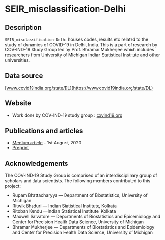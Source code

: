 # SEIR_misclassification-Delhi

## Description
`SEIR_misclassification-Delhi` houses codes, results etc related to the study of dynamics of COVID-19 in Delhi, India. This is a part of research by COV-IND-19 Study Group led by Prof. Bhramar Mukherjee which includes researchers from University of Michigan Indian Statistical Institute and other universities.  

## Data source
[www.covid19india.org/state/DL](https://www.covid19india.org/state/DL)

## Website
* Work done by COV-IND-19 study group : [covind19.org](https://umich-biostatistics.shinyapps.io/covid19/) 

## Publications and articles 
* [Medium article](https://medium.com/@covind_19/what-can-we-learn-from-the-delhi-seroprevalence-study-and-a-single-number-that-was-reported-45e4cf185357) - 1st August, 2020.
* [Preprint](https://sph.umich.edu/precision-health-data-science/research/pdf/Serology_Paper.pdf)


## Acknowledgements
The COV-IND-19 Study Group is comprised of an interdisciplinary group of scholars and data scientists. The following members contributed to this project:
* Rupam Bhattacharyya — Department of Biostatistics, University of Michigan
* Ritwik Bhaduri — Indian Statistical Institute, Kolkata
* Ritoban Kundu —Indian Statistical Institute, Kolkata
* Maxwell Salvatore — Departments of Biostatistics and Epidemiology and Center for Precision Health Data Science, University of Michigan
* Bhramar Mukherjee — Departments of Biostatistics and Epidemiology and Center for Precision Health Data Science, University of Michigan
